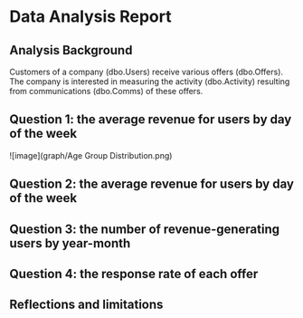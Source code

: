 # Data Analysis Report
## Analysis Background
Customers of a company (dbo.Users) receive various offers (dbo.Offers). The company is interested in measuring the activity (dbo.Activity) resulting from communications (dbo.Comms) of these offers.

## Question 1: the average revenue for users by day of the week
![image](graph/Age Group Distribution.png)


## Question 2: the average revenue for users by day of the week


## Question 3: the number of revenue-generating users by year-month


## Question 4: the response rate of each offer




## Reflections and limitations
